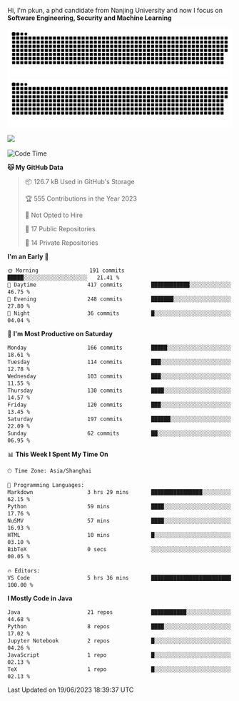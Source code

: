 Hi, I'm pkun, a phd candidate from Nanjing University and now I focus on **Software Engineering, Security and Machine Learning**

![GitHub Snake Light](https://github.com/pppppkun/pppppkun/blob/output/github-snake.svg#gh-light-mode-only)
![GitHub Snake dark](https://github.com/pppppkun/pppppkun/blob/output/github-snake-dark.svg#gh-dark-mode-only)

![](https://komarev.com/ghpvc/?username=pppppkun)
<!--START_SECTION:waka-->
![Code Time](http://img.shields.io/badge/Code%20Time-1%2C754%20hrs%2042%20mins-blue)

**🐱 My GitHub Data** 

> 📦 126.7 kB Used in GitHub's Storage 
 > 
> 🏆 555 Contributions in the Year 2023
 > 
> 🚫 Not Opted to Hire
 > 
> 📜 17 Public Repositories 
 > 
> 🔑 14 Private Repositories 
 > 
**I'm an Early 🐤** 

```text
🌞 Morning                191 commits         █████░░░░░░░░░░░░░░░░░░░░   21.41 % 
🌆 Daytime                417 commits         ████████████░░░░░░░░░░░░░   46.75 % 
🌃 Evening                248 commits         ███████░░░░░░░░░░░░░░░░░░   27.80 % 
🌙 Night                  36 commits          █░░░░░░░░░░░░░░░░░░░░░░░░   04.04 % 
```
📅 **I'm Most Productive on Saturday** 

```text
Monday                   166 commits         █████░░░░░░░░░░░░░░░░░░░░   18.61 % 
Tuesday                  114 commits         ███░░░░░░░░░░░░░░░░░░░░░░   12.78 % 
Wednesday                103 commits         ███░░░░░░░░░░░░░░░░░░░░░░   11.55 % 
Thursday                 130 commits         ████░░░░░░░░░░░░░░░░░░░░░   14.57 % 
Friday                   120 commits         ███░░░░░░░░░░░░░░░░░░░░░░   13.45 % 
Saturday                 197 commits         ██████░░░░░░░░░░░░░░░░░░░   22.09 % 
Sunday                   62 commits          ██░░░░░░░░░░░░░░░░░░░░░░░   06.95 % 
```


📊 **This Week I Spent My Time On** 

```text
🕑︎ Time Zone: Asia/Shanghai

💬 Programming Languages: 
Markdown                 3 hrs 29 mins       ████████████████░░░░░░░░░   62.15 % 
Python                   59 mins             ████░░░░░░░░░░░░░░░░░░░░░   17.76 % 
NuSMV                    57 mins             ████░░░░░░░░░░░░░░░░░░░░░   16.93 % 
HTML                     10 mins             █░░░░░░░░░░░░░░░░░░░░░░░░   03.10 % 
BibTeX                   0 secs              ░░░░░░░░░░░░░░░░░░░░░░░░░   00.05 % 

🔥 Editors: 
VS Code                  5 hrs 36 mins       █████████████████████████   100.00 % 
```

**I Mostly Code in Java** 

```text
Java                     21 repos            ███████████░░░░░░░░░░░░░░   44.68 % 
Python                   8 repos             ████░░░░░░░░░░░░░░░░░░░░░   17.02 % 
Jupyter Notebook         2 repos             █░░░░░░░░░░░░░░░░░░░░░░░░   04.26 % 
JavaScript               1 repo              █░░░░░░░░░░░░░░░░░░░░░░░░   02.13 % 
TeX                      1 repo              █░░░░░░░░░░░░░░░░░░░░░░░░   02.13 % 
```




 Last Updated on 19/06/2023 18:39:37 UTC
<!--END_SECTION:waka-->
